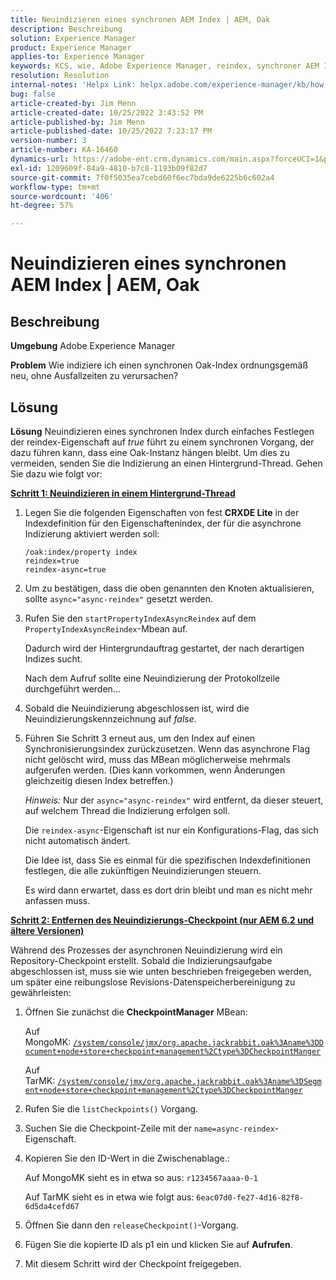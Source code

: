 ```yaml
---
title: Neuindizieren eines synchronen AEM Index | AEM, Oak
description: Beschreibung
solution: Experience Manager
product: Experience Manager
applies-to: Experience Manager
keywords: KCS, wie, Adobe Experience Manager, reindex, synchroner AEM Index, Oak
resolution: Resolution
internal-notes: 'Helpx Link: helpx.adobe.com/experience-manager/kb/how-to-reindex-a-synchronous-AEM-index-AEM-Oak.html'
bug: false
article-created-by: Jim Menn
article-created-date: 10/25/2022 3:43:52 PM
article-published-by: Jim Menn
article-published-date: 10/25/2022 7:23:17 PM
version-number: 3
article-number: KA-16460
dynamics-url: https://adobe-ent.crm.dynamics.com/main.aspx?forceUCI=1&pagetype=entityrecord&etn=knowledgearticle&id=c36388d0-7b54-ed11-bba2-6045bd006b4b
exl-id: 1209609f-84a9-4810-b7c8-1193b09f82d7
source-git-commit: 7f0f5035ea7cebd60f6ec7bda9de6225b6c602a4
workflow-type: tm+mt
source-wordcount: '406'
ht-degree: 57%

---
```


# Neuindizieren eines synchronen AEM Index | AEM, Oak

## Beschreibung


<b>Umgebung</b>
Adobe Experience Manager

<b>Problem</b>
Wie indiziere ich einen synchronen Oak-Index ordnungsgemäß neu, ohne Ausfallzeiten zu verursachen?


## Lösung


<b>Lösung</b>
Neuindizieren eines synchronen Index durch einfaches Festlegen der reindex-Eigenschaft auf *true* führt zu einem synchronen Vorgang, der dazu führen kann, dass eine Oak-Instanz hängen bleibt.
Um dies zu vermeiden, senden Sie die Indizierung an einen Hintergrund-Thread.
Gehen Sie dazu wie folgt vor:

<b><u>Schritt 1: Neuindizieren in einem Hintergrund-Thread</u></b>

1. Legen Sie die folgenden Eigenschaften von fest <b>CRXDE Lite</b> in der Indexdefinition für den Eigenschaftenindex, der für die asynchrone Indizierung aktiviert werden soll:<br>

   ```
   /oak:index/property index
   reindex=true
   reindex-async=true
   ```
2. Um zu bestätigen, dass die oben genannten den Knoten aktualisieren, sollte `async="async-reindex"` gesetzt werden.
3. Rufen Sie den `startPropertyIndexAsyncReindex` auf dem `PropertyIndexAsyncReindex`-Mbean auf.

   Dadurch wird der Hintergrundauftrag gestartet, der nach derartigen Indizes sucht.

   Nach dem Aufruf sollte eine Neuindizierung der Protokollzeile durchgeführt werden...
4. Sobald die Neuindizierung abgeschlossen ist, wird die Neuindizierungskennzeichnung auf *false*.
5. Führen Sie Schritt 3 erneut aus, um den Index auf einen Synchronisierungsindex zurückzusetzen. Wenn das asynchrone Flag nicht gelöscht wird, muss das MBean möglicherweise mehrmals aufgerufen werden. (Dies kann vorkommen, wenn Änderungen gleichzeitig diesen Index betreffen.)



   *Hinweis:* Nur der `async="async-reindex"` wird entfernt, da dieser steuert, auf welchem Thread die Indizierung erfolgen soll.

   Die `reindex-async`-Eigenschaft ist nur ein Konfigurations-Flag, das sich nicht automatisch ändert.

   Die Idee ist, dass Sie es einmal für die spezifischen Indexdefinitionen festlegen, die alle zukünftigen Neuindizierungen steuern.

   Es wird dann erwartet, dass es dort drin bleibt und man es nicht mehr anfassen muss.


<b><u>Schritt 2: Entfernen des Neuindizierungs-Checkpoint (nur AEM 6.2 und ältere Versionen)</u></b>

Während des Prozesses der asynchronen Neuindizierung wird ein Repository-Checkpoint erstellt.
Sobald die Indizierungsaufgabe abgeschlossen ist, muss sie wie unten beschrieben freigegeben werden, um später eine reibungslose Revisions-Datenspeicherbereinigung zu gewährleisten:

1. Öffnen Sie zunächst die <b>CheckpointManager</b> MBean:

   Auf MongoMK: [`/system/console/jmx/org.apache.jackrabbit.oak%3Aname%3DDocument+node+store+checkpoint+management%2Ctype%3DCheckpointManger`](http://localhost:4502/system/console/jmx/org.apache.jackrabbit.oak%3Aname%3DDocument+node+store+checkpoint+management%2Ctype%3DCheckpointManger)

   Auf TarMK: [`/system/console/jmx/org.apache.jackrabbit.oak%3Aname%3DSegment+node+store+checkpoint+management%2Ctype%3DCheckpointManger`](http://localhost:4502/system/console/jmx/org.apache.jackrabbit.oak%3Aname%3DSegment+node+store+checkpoint+management%2Ctype%3DCheckpointManger)


2. Rufen Sie die `listCheckpoints()` Vorgang.
3. Suchen Sie die Checkpoint-Zeile mit der `name=async-reindex`-Eigenschaft.
4. Kopieren Sie den ID-Wert in die Zwischenablage.:

   Auf MongoMK sieht es in etwa so aus: `r1234567aaaa-0-1`

   Auf TarMK sieht es in etwa wie folgt aus: `6eac07d0-fe27-4d16-82f8-6d5da4cefd67`


5. Öffnen Sie dann den `releaseCheckpoint()`-Vorgang.
6. Fügen Sie die kopierte ID als p1 ein und klicken Sie auf <b>Aufrufen</b>.
7. Mit diesem Schritt wird der Checkpoint freigegeben.
